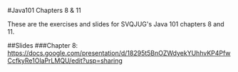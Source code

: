 #Java101 Chapters 8 & 11

These are the exercises and slides for SVQJUG's Java 101 chapters 8 and 11.

##Slides
###Chapter 8: https://docs.google.com/presentation/d/18295t5BnOZWdyekYUhhvKP4PfwCcfkyRe1OlaPrLMQU/edit?usp=sharing